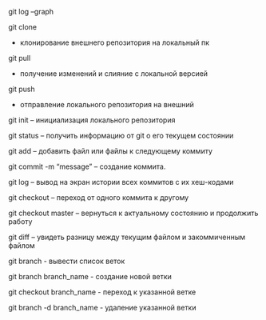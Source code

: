 git log –graph

git clone
* клонирование внешнего репозитория на локальный пк

git pull
* получение изменений и слияние с локальной версией

git push
* отправление локального репозитория на внешний

git init – инициализация локального репозитория

git status – получить информацию от git о его текущем состоянии

git add – добавить файл или файлы к следующему коммиту

git commit -m “message” – создание коммита.

git log – вывод на экран истории всех коммитов с их хеш-кодами

git checkout – переход от одного коммита к другому

git checkout master – вернуться к актуальному состоянию и продолжить работу

git diff – увидеть разницу между текущим файлом и закоммиченным файлом

git branch - вывести список веток

git branch branch_name - создание новой ветки

git checkout branch_name - переход к указанной ветке

git branch -d branch_name - удаление указанной ветки